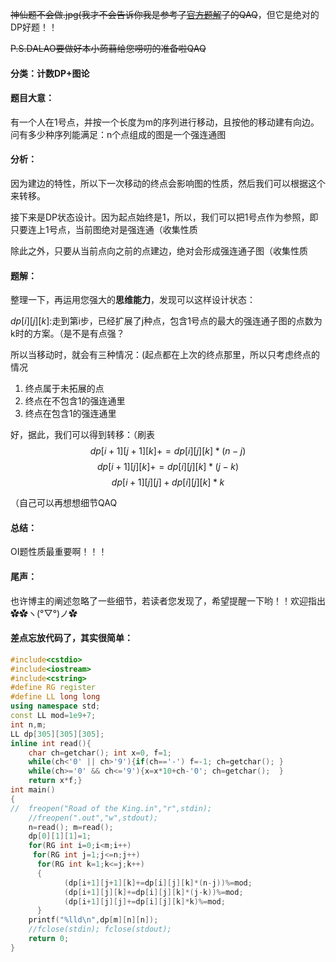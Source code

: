 ~~神仙题不会做.jpg(我才不会告诉你我是参考了[官方题解](https://cf16-final.contest.atcoder.jp/data/other/cf16-final/editorial.pdf)了的QAQ~~，但它是绝对的DP好题！！

~~P.S.DALAO要做好本小蒟蒻给您唠叨的准备啦QAQ~~

#### 分类：计数DP+图论

#### 题目大意：

有一个人在1号点，并按一个长度为m的序列进行移动，且按他的移动建有向边。问有多少种序列能满足：n个点组成的图是一个强连通图

#### 分析：

因为建边的特性，所以下一次移动的终点会影响图的性质，然后我们可以根据这个来转移。

接下来是DP状态设计。因为起点始终是1，所以，我们可以把1号点作为参照，即只要连上1号点，当前图绝对是强连通（收集性质

除此之外，只要从当前点向之前的点建边，绝对会形成强连通子图（收集性质

#### 题解：

整理一下，再运用您强大的**思维能力**，发现可以这样设计状态：

$dp[i][j][k]$:走到第i步，已经扩展了j种点，包含1号点的最大的强连通子图的点数为k时的方案。（是不是有点强？

所以当移动时，就会有三种情况：(起点都在上次的终点那里，所以只考虑终点的情况

1. 终点属于未拓展的点
2. 终点在不包含1的强连通里
3. 终点在包含1的强连通里

好，据此，我们可以得到转移：（刷表
$$dp[i+1][j+1][k]+=dp[i][j][k]*(n-j)$$
$$dp[i+1][j][k]+=dp[i][j][k]*(j-k)$$
$$dp[i+1][j][j]+dp[i][j][k]*k$$

（自己可以再想想细节QAQ


#### 总结：

OI题性质最重要啊！！！

#### 尾声：

也许博主的阐述忽略了一些细节，若读者您发现了，希望提醒一下哟！！欢迎指出✿✿ヽ(°▽°)ノ✿

#### 差点忘放代码了，其实很简单：

```cpp
#include<cstdio>
#include<iostream>
#include<cstring>
#define RG register
#define LL long long
using namespace std;
const LL mod=1e9+7;
int n,m;
LL dp[305][305][305];
inline int read(){
	char ch=getchar(); int x=0, f=1;
	while(ch<'0' || ch>'9'){if(ch=='-') f=-1; ch=getchar();	}
	while(ch>='0' && ch<='9'){x=x*10+ch-'0'; ch=getchar();	}
	return x*f;}
int main()
{
//	freopen("Road of the King.in","r",stdin);
	//freopen(".out","w",stdout);
	n=read(); m=read();
	dp[0][1][1]=1;
	for(RG int i=0;i<m;i++)
	 for(RG int j=1;j<=n;j++)
	  for(RG int k=1;k<=j;k++)
	  {
			(dp[i+1][j+1][k]+=dp[i][j][k]*(n-j))%=mod;
			(dp[i+1][j][k]+=dp[i][j][k]*(j-k))%=mod;
			(dp[i+1][j][j]+=dp[i][j][k]*k)%=mod;
	  }
	printf("%lld\n",dp[m][n][n]);
	//fclose(stdin); fclose(stdout);
	return 0;
}
```